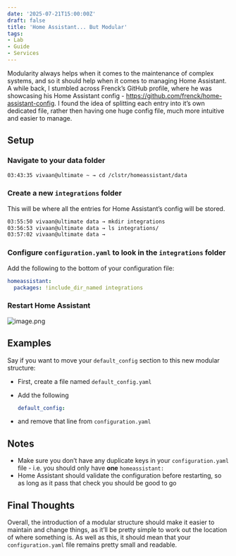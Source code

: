 ```yaml
---
date: '2025-07-21T15:00:00Z'
draft: false
title: 'Home Assistant... But Modular'
tags:
- Lab
- Guide
- Services
---
```

Modularity always helps when it comes to the maintenance of complex systems, and so it should help when it comes to managing Home Assistant. A while back, I stumbled across Frenck’s GitHub profile, where he was showcasing his Home Assistant config - https://github.com/frenck/home-assistant-config. I found the idea of splitting each entry into it’s own dedicated file, rather then having one huge config file, much more intuitive and easier to manage.

## Setup

### **Navigate to your data folder**

```bash
03:43:35 vivaan@ultimate ~ → cd /clstr/homeassistant/data
```

### **Create a new `integrations` folder**

This will be where all the entries for Home Assistant’s config will be stored.

```bash
03:55:50 vivaan@ultimate data → mkdir integrations
03:56:53 vivaan@ultimate data → ls integrations/
03:57:02 vivaan@ultimate data →
```

### **Configure `configuration.yaml` to look in the `integrations` folder**

Add the following to the bottom of your configuration file:

```yaml
homeassistant:
  packages: !include_dir_named integrations
```

### **Restart Home Assistant**

![image.png](https://cdn.848226.xyz/v1/blog/media/posts/A-modular-structure-in-Home-Assistant/ha-restart.png)

## Examples

Say if you want to move your `default_config` section to this new modular structure:

- First, create a file named `default_config.yaml`
- Add the following
    
    ```yaml
    default_config:
    ```
    
- and remove that line from `configuration.yaml`

## Notes

- Make sure you don’t have any duplicate keys in your `configuration.yaml` file - i.e. you should only have **one** `homeassistant:`
- Home Assistant should validate the configuration before restarting, so as long as it pass that check you should be good to go

## Final Thoughts

Overall, the introduction of a modular structure should make it easier to maintain and change things, as it’ll be pretty simple to work out the location of where something is. As well as this, it should mean that your `configuration.yaml` file remains pretty small and readable.
